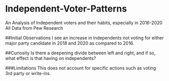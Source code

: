 # Independent-Voter-Patterns
An Analysis of Independent voters and their habits, especially in 2016-2020
All Data from Pew Research

##Initial Observations
I see an increase in independents not voting for either major party candidate in 2018 and 2020 as compared to 2016.

##Curiosity
Is there a deepening divide between left and right, and if so, what effect is that having on independents?

###Limitations
This does not account for specific actions such as voting 3rd party or write-ins.
